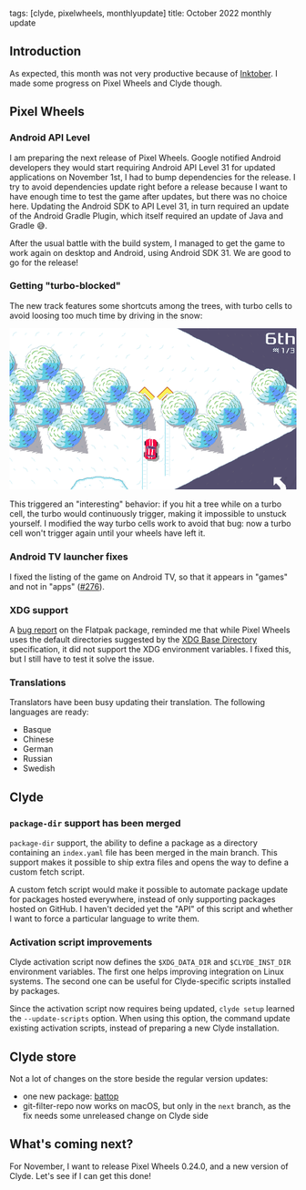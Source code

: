 tags: [clyde, pixelwheels, monthlyupdate]
title: October 2022 monthly update

## Introduction

As expected, this month was not very productive because of [Inktober](../inktober). I made some progress on Pixel Wheels and Clyde though.

## Pixel Wheels

### Android API Level

I am preparing the next release of Pixel Wheels. Google notified Android developers they would start requiring Android API Level 31 for updated applications on November 1st, I had to bump dependencies for the release. I try to avoid dependencies update right before a release because I want to have enough time to test the game after updates, but there was no choice here. Updating the Android SDK to API Level 31, in turn required an update of the Android Gradle Plugin, which itself required an update of Java and Gradle 😅.

After the usual battle with the build system, I managed to get the game to work again on desktop and Android, using Android SDK 31. We are good to go for the release!

### Getting "turbo-blocked"

The new track features some shortcuts among the trees, with turbo cells to avoid loosing too much time by driving in the snow:

![Snow shortcut](snow-shortcut.png)

This triggered an "interesting" behavior: if you hit a tree while on a turbo cell, the turbo would continuously trigger, making it impossible to unstuck yourself. I modified the way turbo cells work to avoid that bug: now a turbo cell won't trigger again until your wheels have left it.

<!-- break -->

### Android TV launcher fixes

I fixed the listing of the game on Android TV, so that it appears in "games" and not in "apps" ([#276][]).

[#276]: https://github.com/agateau/pixelwheels/issues/276

### XDG support

A [bug report][fpbug] on the Flatpak package, reminded me that while Pixel Wheels uses the default directories suggested by the [XDG Base Directory][spec] specification, it did not support the XDG environment variables. I fixed this, but I still have to test it solve the issue.

[fpbug]: https://github.com/flathub/com.agateau.PixelWheels/issues/1
[spec]: https://specifications.freedesktop.org/basedir-spec/basedir-spec-latest.html

### Translations

Translators have been busy updating their translation. The following languages are ready:

- Basque
- Chinese
- German
- Russian
- Swedish

## Clyde

### `package-dir` support has been merged

`package-dir` support, the ability to define a package as a directory containing an `index.yaml` file has been merged in the main branch. This support makes it possible to ship extra files and opens the way to define a custom fetch script.

A custom fetch script would make it possible to automate package update for packages hosted everywhere, instead of only supporting packages hosted on GitHub. I haven't decided yet the "API" of this script and whether I want to force a particular language to write them.

### Activation script improvements

Clyde activation script now defines the `$XDG_DATA_DIR` and `$CLYDE_INST_DIR` environment variables. The first one helps improving integration on Linux systems. The second one can be useful for Clyde-specific scripts installed by packages.

Since the activation script now requires being updated, `clyde setup` learned the `--update-scripts` option. When using this option, the command update existing activation scripts, instead of preparing a new Clyde installation.

## Clyde store

Not a lot of changes on the store beside the regular version updates:

- one new package: [battop](https://github.com/svartalf/rust-battop)
- git-filter-repo now works on macOS, but only in the `next` branch, as the fix needs some unreleased change on Clyde side

## What's coming next?

For November, I want to release Pixel Wheels 0.24.0, and a new version of Clyde. Let's see if I can get this done!
